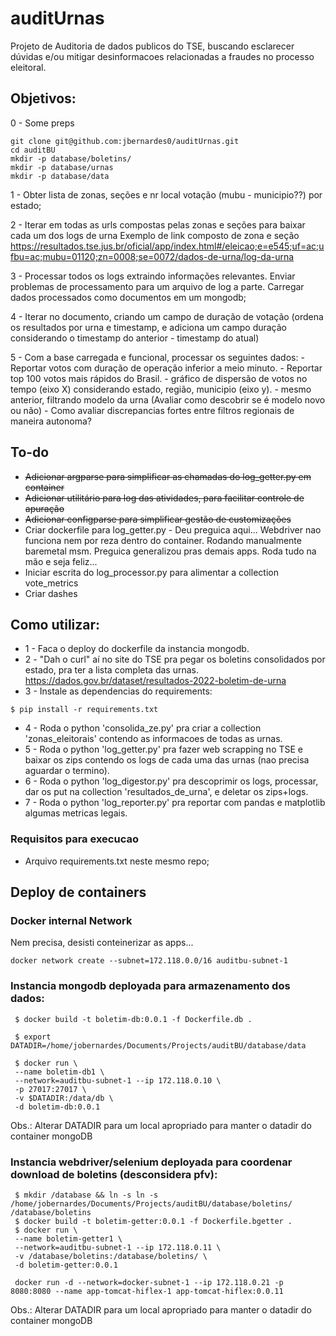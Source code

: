 # auditUrnas

Projeto de Auditoria de dados publicos do TSE, buscando esclarecer dúvidas e/ou mitigar desinformacoes relacionadas a fraudes no processo eleitoral.


## Objetivos:
 0 - Some preps
  
```
git clone git@github.com:jbernardes0/auditUrnas.git
cd auditBU
mkdir -p database/boletins/
mkdir -p database/urnas
mkdir -p database/data
```

 1 - Obter lista de zonas, seções e nr local votação (mubu - municipio??) por estado;

 2 - Iterar em todas as urls compostas pelas zonas e seções para baixar cada um dos logs de urna
     Exemplo de link composto de zona e seção 
     https://resultados.tse.jus.br/oficial/app/index.html#/eleicao;e=e545;uf=ac;ufbu=ac;mubu=01120;zn=0008;se=0072/dados-de-urna/log-da-urna


 3 - Processar todos os logs extraindo informações relevantes. Enviar problemas de processamento para um arquivo de log a parte. Carregar dados processados como documentos em um mongodb;

 4 - Iterar no documento, criando um campo de duração de votação (ordena os resultados por urna e timestamp, e adiciona um campo duração considerando o timestamp do anterior - timestamp do atual)

 5 - Com a base carregada e funcional, processar os seguintes dados:
    - Reportar votos com duração de operação inferior a meio minuto.
    - Reportar top 100 votos mais rápidos do Brasil.
    - gráfico de dispersão de votos no tempo (eixo X) considerando estado, região, municipio (eixo y).
    - mesmo anterior, filtrando modelo da urna (Avaliar como descobrir se é modelo novo ou não)
    - Como avaliar discrepancias fortes entre filtros regionais de maneira autonoma?

## To-do
 - ~~Adicionar argparse para simplificar as chamadas do log_getter.py em container~~
 - ~~Adicionar utilitário para log das atividades, para facilitar controle de apuração~~
 - ~~Adicionar configparse para simplificar gestão de customizações~~
 - Criar dockerfile para log_getter.py - Deu preguica aqui... Webdriver nao funciona nem por reza dentro do container. Rodando manualmente baremetal msm. Preguica generalizou pras demais apps. Roda tudo na mão e seja feliz...
 - Iniciar escrita do log_processor.py para alimentar a collection vote_metrics 
 - Criar dashes 

## Como utilizar:
 - 1 - Faca o deploy do dockerfile da instancia mongodb. 
 - 2 - "Dah o curl" aí no site do TSE pra pegar os boletins consolidados por estado, pra ter a lista completa das urnas. 
     https://dados.gov.br/dataset/resultados-2022-boletim-de-urna
 - 3 - Instale as dependencias do requirements:
 ```
$ pip install -r requirements.txt
 ```
 - 4 - Roda o python 'consolida_ze.py' pra criar a collection 'zonas_eleitorais' contendo as informacoes de todas as urnas. 
 - 5 - Roda o python 'log_getter.py' pra fazer web scrapping no TSE e baixar os zips contendo os logs de cada uma das urnas (nao precisa aguardar o termino). 
 - 6 - Roda o python 'log_digestor.py' pra descoprimir os logs, processar, dar os put na collection 'resultados_de_urna', e deletar os zips+logs. 
 - 7 - Roda o python 'log_reporter.py' pra reportar com pandas e matplotlib algumas metricas legais. 

### Requisitos para execucao
 - Arquivo requirements.txt neste mesmo repo;


## Deploy de containers
### Docker internal Network
Nem precisa, desisti conteinerizar as apps... 
```
docker network create --subnet=172.118.0.0/16 auditbu-subnet-1
```

### Instancia mongodb deployada para armazenamento dos dados:
```
 $ docker build -t boletim-db:0.0.1 -f Dockerfile.db . 

 $ export DATADIR=/home/jobernardes/Documents/Projects/auditBU/database/data

 $ docker run \
 --name boletim-db1 \
 --network=auditbu-subnet-1 --ip 172.118.0.10 \
 -p 27017:27017 \
 -v $DATADIR:/data/db \
 -d boletim-db:0.0.1
 ```

 Obs.: Alterar DATADIR para um local apropriado para manter o datadir do container mongoDB


### Instancia webdriver/selenium deployada para coordenar download de boletins (desconsidera pfv):
```
 $ mkdir /database && ln -s ln -s /home/jobernardes/Documents/Projects/auditBU/database/boletins/ /database/boletins
 $ docker build -t boletim-getter:0.0.1 -f Dockerfile.bgetter .
 $ docker run \
 --name boletim-getter1 \
 --network=auditbu-subnet-1 --ip 172.118.0.11 \
 -v /database/boletins:/database/boletins/ \
 -d boletim-getter:0.0.1

 docker run -d --network=docker-subnet-1 --ip 172.118.0.21 -p 8080:8080 --name app-tomcat-hiflex-1 app-tomcat-hiflex:0.0.11
 ```

 Obs.: Alterar DATADIR para um local apropriado para manter o datadir do container mongoDB




